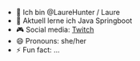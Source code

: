 - 👋 Ich bin @LaureHunter / Laure
- 🌱 Aktuell lerne ich Java Springboot
- 🎮 Social media: [Twitch](twitch.tv/laurahunter)
- 😄 Pronouns: she/her
- ⚡ Fun fact: ...

<!---
LaureHunter/LaureHunter is a ✨ special ✨ repository because its `README.md` (this file) appears on your GitHub profile.
You can click the Preview link to take a look at your changes.
--->
